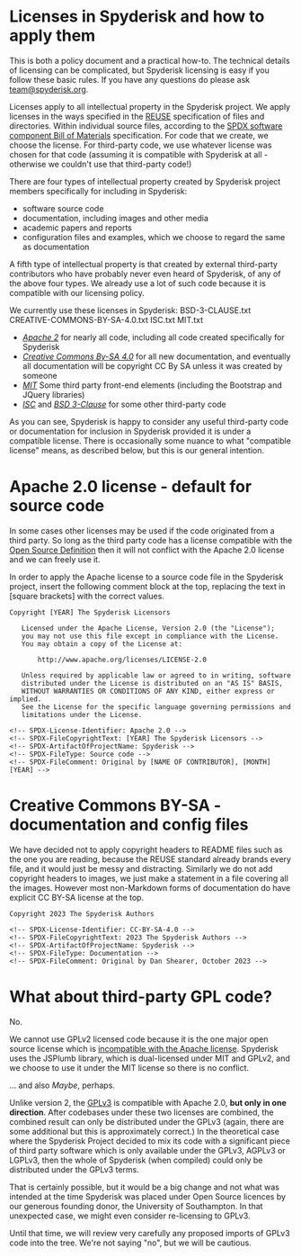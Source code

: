 # Licenses in Spyderisk and how to apply them

This is both a policy document and a practical how-to. The technical details of
licensing can be complicated, but Spyderisk licensing is easy if you follow
these basic rules. If you have any questions do please ask
[team@spyderisk.org](mailto://team@spyderisk.org).

Licenses apply to all intellectual property in the Spyderisk project.
We apply licenses in the ways specified in
the [REUSE](https://reuse.software/spec/) specification of files and directories. Within
individual source files, according to the 
[SPDX software component Bill of Materials](https://spdx.dev/) specification. For code
that we create, we choose the license. For third-party code, we use whatever license 
was chosen for that code (assuming it is compatible with Spyderisk at all - otherwise
we couldn't use that third-party code!)

There are four types of intellectual property created by Spyderisk project members
specifically for including in Spyderisk:

* software source code
* documentation, including images and other media
* academic papers and reports
* configuration files and examples, which we choose to regard the same as documentation

A fifth type of intellectual property is that created by external third-party
contributors who have probably never even heard of Spyderisk, of any of the
above four types. We already use a lot of such code because it is compatible with
our licensing policy.

We currently use these licenses in Spyderisk:
BSD-3-CLAUSE.txt  CREATIVE-COMMONS-BY-SA-4.0.txt  ISC.txt  MIT.txt

* *[Apache 2](./APACHE-2.0.txt)* for nearly all code, including all code created specifically for Spyderisk
* *[Creative Commons By-SA 4.0](./CREATIVE-COMMONS-BY-SA-4.0.txt)* for all new documentation, and eventually all documentation will be copyright CC By SA unless it was created by someone 
* *[MIT](./MIT.txt)* Some third party front-end elements (including the Bootstrap and JQuery libraries)
* *[ISC](./ISC.txt)* and *[BSD 3-Clause](./BSD-3-CLAUSE.txt)* for some other third-party code

As you can see, Spyderisk is happy to consider any useful third-party code or
documentation for inclusion in Spyderisk provided it is under a compatible
license. There is occasionally some nuance to what "compatible license" means,
as described below, but this is our general intention.

# Apache 2.0 license - default for source code

In some cases other licenses may be used if the code originated from a third party.
So long as the third party code has a license compatible with the
[Open Source Definition](https://opensource.org/osd/) then it will not conflict with
the Apache 2.0 license and we can freely use it.

In order to apply the Apache license to a source code file in the Spyderisk
project, insert the following comment block at the top, replacing the text in
[square brackets] with the correct values.

```
Copyright [YEAR] The Spyderisk Licensors

   Licensed under the Apache License, Version 2.0 (the "License");
   you may not use this file except in compliance with the License.
   You may obtain a copy of the License at:

       http://www.apache.org/licenses/LICENSE-2.0

   Unless required by applicable law or agreed to in writing, software
   distributed under the License is distributed on an "AS IS" BASIS,
   WITHOUT WARRANTIES OR CONDITIONS OF ANY KIND, either express or implied.
   See the License for the specific language governing permissions and
   limitations under the License.

<!-- SPDX-License-Identifier: Apache 2.0 -->
<!-- SPDX-FileCopyrightText: [YEAR] The Spyderisk Licensors -->
<!-- SPDX-ArtifactOfProjectName: Spyderisk -->
<!-- SPDX-FileType: Source code -->
<!-- SPDX-FileComment: Original by [NAME OF CONTRIBUTOR], [MONTH] [YEAR] -->
```

# Creative Commons BY-SA - documentation and config files

We have decided not to apply copyright headers to README files such as the one you are reading, because
the REUSE standard already brands every file, and it would just be messy and distracting.
Similarly we do not add copyright headers to images, we just make a statement in a file 
covering all the images. However most non-Markdown forms of documentation do have explicit CC BY-SA
license at the top.

```
Copyright 2023 The Spyderisk Authors

<!-- SPDX-License-Identifier: CC-BY-SA-4.0 -->
<!-- SPDX-FileCopyrightText: 2023 The Spyderisk Authors -->
<!-- SPDX-ArtifactOfProjectName: Spyderisk -->
<!-- SPDX-FileType: Documentation -->
<!-- SPDX-FileComment: Original by Dan Shearer, October 2023 -->
```

# What about third-party GPL code?

No.

We cannot use GPLv2 licensed code because it is the one major open source license which is
[incompatible with the Apache license](https://en.wikipedia.org/wiki/Apache_License#Compatibility).
Spyderisk uses the JSPlumb library, which is dual-licensed under MIT and GPLv2, and we choose to 
use it under the MIT license so there is no conflict.

... and also *Maybe*, perhaps.

Unlike version 2, the [GPLv3](https://www.gnu.org/licenses/gpl-3.0.txt) is
compatible with Apache 2.0, **but only in one direction**.  After codebases
under these two licenses are combined, the combined result can only be
distributed under the GPLv3 (again, there are some additional but this is
approximately correct.) In the theoretical case where the Spyderisk Project
decided to mix its code with a significant piece of third party software which
is only available under the GPLv3, AGPLv3 or LGPLv3, then the whole of
Spyderisk (when compiled) could only be distributed under the GPLv3 terms.

That is certainly possible, but it would be a big change and not what was
intended at the time Spyderisk was placed under Open Source licences by our
generous founding donor, the University of Southampton. In that unexpected case,
we might even consider re-licensing to GPLv3.

Until that time, we will review very carefully any proposed imports of GPLv3 code
into the tree. We're not saying "no", but we will be cautious.
